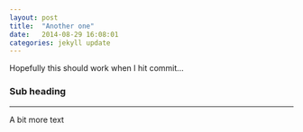 ```yaml
---
layout: post
title:  "Another one"
date:   2014-08-29 16:08:01
categories: jekyll update
---
```


Hopefully this should work when I hit commit...

### Sub heading

***

A bit more text
